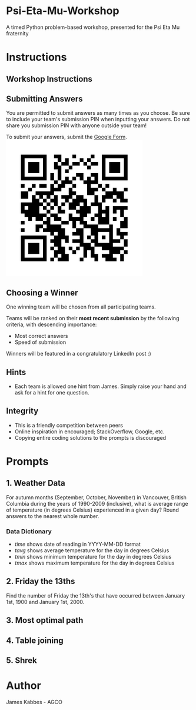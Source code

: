 # Psi-Eta-Mu-Workshop
A timed Python problem-based workshop, presented for the Psi Eta Mu fraternity

# Instructions

## Workshop Instructions

## Submitting Answers
You are permitted to submit answers as many times as you choose. Be sure to include your team's submission PIN when inputting your answers. Do not share you submission PIN with anyone outside your team!

To submit your answers, submit the [Google Form](https://forms.gle/JcFnwq8agh4SENTL7).
![](static/answer%20submission.png)

## Choosing a Winner
One winning team will be chosen from all participating teams. 

Teams will be ranked on their **most recent submission** by the following criteria, with descending importance:
* Most correct answers
* Speed of submission

Winners will be featured in a congratulatory LinkedIn post :) 

## Hints
* Each team is allowed one hint from James. Simply raise your hand and ask for a hint for one question.

## Integrity
* This is a friendly competition between peers
* Online inspiration in encouraged; StackOverflow, Google, etc.
* Copying entire coding solutions to the prompts is discouraged

# Prompts

## 1. Weather Data
For autumn months (September, October, November) in Vancouver, British Columbia during the years of 1990-2009 (inclusive), what is average range of temperature (in degrees Celsius) experienced in a given day? Round answers to the nearest whole number.

### Data Dictionary
* *time* shows date of reading in YYYY-MM-DD format
* *tavg* shows average temperature for the day in degrees Celsius
* *tmin* shows minimum temperature for the day in degrees Celsius
* *tmax* shows maximum temperature for the day in degrees Celsius

## 2. Friday the 13ths
Find the number of Friday the 13th's that have occurred between January 1st, 1900 and January 1st, 2000.

## 3. Most optimal path

## 4. Table joining 

## 5. Shrek 



# Author
James Kabbes - AGCO